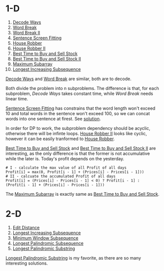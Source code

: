 
# 1-D
1. [Decode Ways](https://leetcode.com/problems/decode-ways/)
2. [Word Break](https://leetcode.com/problems/word-break/)
3. [Word Break II](https://leetcode.com/problems/word-break-ii/)
4. [Sentence Screen Fitting](https://leetcode.com/problems/sentence-screen-fitting/)
5. [House Robber](https://leetcode.com/problems/house-robber/)
6. [House Robber II](https://leetcode.com/problems/house-robber-ii/)
7. [Best Time to Buy and Sell Stock](https://leetcode.com/problems/best-time-to-buy-and-sell-stock)
8. [Best Time to Buy and Sell Stock II](https://leetcode.com/problems/best-time-to-buy-and-sell-stock-ii/)
9. [Maximum Subarray](https://leetcode.com/problems/maximum-subarray/)
0. [Longest Increasing Subsequence](https://leetcode.com/problems/longest-increasing-subsequence/)

[Decode Ways](https://leetcode.com/problems/decode-ways/) and [Word Break](https://leetcode.com/problems/word-break/) are similar, both are to decode.

Both divide the problem into n subproblems. The difference is that, for each subproblem, _Decode Ways_ takes constant time, while _Word Break_ needs linear time.

[Sentence Screen Fitting](https://leetcode.com/problems/sentence-screen-fitting/) has constrains that the word length won't exceed 10 and total words in the sentence won't exceed 100, so we can concat words into one sentence at firest. See [solution](https://leetcode.com/problems/sentence-screen-fitting/discuss/90845/21ms-18-lines-Java-solution).

In order for DP to work, the subproblem dependency should be acyclic, otherwise there will be
infinte loops. [House Robber II](https://leetcode.com/problems/house-robber-ii/) looks like cyclic, however it can be easily tranformed to [House Robber](https://leetcode.com/problems/house-robber/).

[Best Time to Buy and Sell Stock](https://leetcode.com/problems/best-time-to-buy-and-sell-stock) and [Best Time to Buy and Sell Stock II](https://leetcode.com/problems/best-time-to-buy-and-sell-stock-ii/) are interesting, as the only difference is that the former is not accumulative while the later is. Today's profit depends on the yesterday.

```
# I - calculate the max value of all Profit of all days
Profit[i] = max(0, Profit[i - 1] + (Prices[i] - Prices[i - 1]))
# II - calcuate the accumulated Profit of all days
Profit[i] = (Prices[i] - Prices[i - 1] < 0) ? Profit[i - 1] : (Profit[i - 1] + (Prices[i] - Prices[i - 1]))
```
The [Maximum Subarray](https://leetcode.com/problems/maximum-subarray/) is exactly same as [Best Time to Buy and Sell Stock](https://leetcode.com/problems/best-time-to-buy-and-sell-stock).

# 2-D
1. [Edit Distance](https://leetcode.com/problems/edit-distance/)
2. [Longest Increasing Subsequence](https://leetcode.com/problems/longest-increasing-subsequence/)
3. [Minimum Window Subsequence](https://leetcode.com/problems/minimum-window-subsequence/)
4. [Longest Palindromic Subsequence](https://leetcode.com/problems/longest-palindromic-subsequence/)
5. [Longest Palindromic Substring](https://leetcode.com/problems/longest-palindromic-substring/)

[Longest Palindromic Substring](https://leetcode.com/problems/longest-palindromic-substring/) is my favorite, as there are so many interesting solutions.
